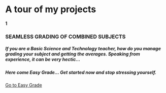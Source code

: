 <h1> A tour of my projects </h1>

<b> 1 </b>
<h3>
SEAMLESS GRADING OF COMBINED SUBJECTS
</h3>

<h5>
If you are a Basic Science and Technology teacher, how do you manage grading your subject and getting the averages.
Speaking from experience, it can be very hectic...
</h5>
<h5>
  Here come Easy Grade... Get started now and stop stressing yourself.
  </h5>
<a href="https://easygrade.com.ng">Go to Easy Grade</a>
